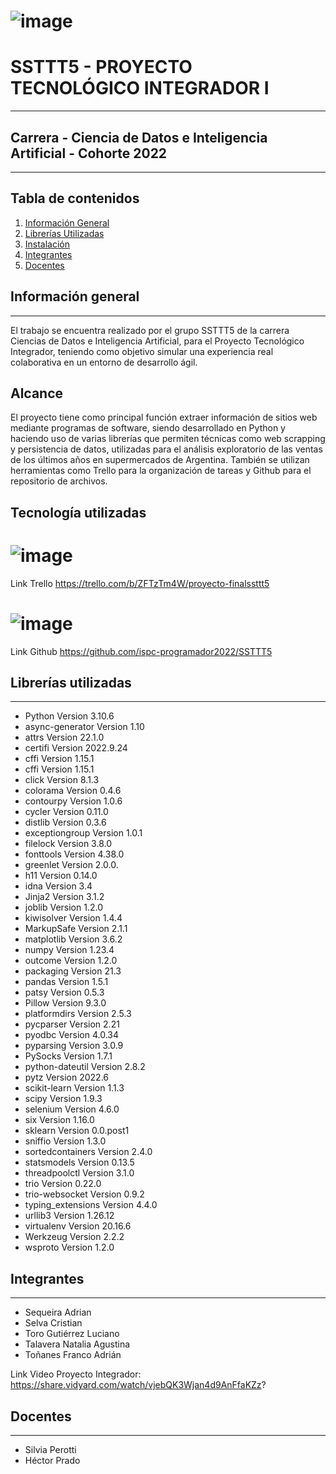 

# ![image](https://user-images.githubusercontent.com/88250320/202279408-e7c90dc4-ce35-45b1-a667-4c2464069370.png)
# SSTTT5 - PROYECTO TECNOLÓGICO INTEGRADOR I
***

## Carrera - Ciencia de Datos e Inteligencia Artificial - Cohorte 2022
***

## Tabla de contenidos
1. [Información General](#informacion-general)
2. [Librerías Utilizadas](#librerias-utilizadas)
3. [Instalación](#instalacion)
4. [Integrantes](#integrantes)
5. [Docentes](#docentes)


## Información general 
***
El trabajo se encuentra realizado por el grupo SSTTT5 de la carrera Ciencias de Datos e Inteligencia Artificial, para el Proyecto Tecnológico Integrador, teniendo como objetivo simular una experiencia real colaborativa en un entorno de desarrollo ágil.

## Alcance
El proyecto tiene como principal función extraer información de sitios web mediante programas de software, siendo desarrollado en Python y haciendo uso de varias librerías que permiten técnicas como web scrapping y persistencia de datos, utilizadas para el análisis exploratorio de las ventas de los últimos años en supermercados de Argentina.
También se utilizan herramientas como Trello para la organización de tareas y Github para el repositorio de archivos. 

## Tecnología utilizadas

# ![image](https://salesdorado.com/wp-content/uploads/2022/07/Trello-Logo.png)

Link Trello https://trello.com/b/ZFTzTm4W/proyecto-finalssttt5


# ![image](https://global-uploads.webflow.com/5f5a53e153805db840dae2db/6073fbf151fa4565d48572dc_GitHub_aprender-programaci%25C3%25B3n.jpeg)
Link Github https://github.com/ispc-programador2022/SSTTT5



## Librerías utilizadas
***
* Python Version 3.10.6 
* async-generator Version 1.10
* attrs Version 22.1.0
* certifi Version 2022.9.24
* cffi Version 1.15.1
* cffi Version 1.15.1
* click Version 8.1.3
* colorama Version 0.4.6
* contourpy Version 1.0.6
* cycler Version 0.11.0
* distlib Version 0.3.6
* exceptiongroup Version 1.0.1
* filelock Version 3.8.0
* fonttools Version 4.38.0
* greenlet Version 2.0.0.
* h11 Version 0.14.0
* idna Version 3.4
* Jinja2 Version 3.1.2
* joblib Version 1.2.0
* kiwisolver Version 1.4.4
* MarkupSafe Version 2.1.1
* matplotlib Version 3.6.2
* numpy Version 1.23.4
* outcome Version 1.2.0
* packaging Version 21.3
* pandas Version 1.5.1
* patsy Version 0.5.3
* Pillow Version 9.3.0
* platformdirs Version 2.5.3
* pycparser Version 2.21
* pyodbc Version 4.0.34
* pyparsing Version 3.0.9
* PySocks Version 1.7.1
* python-dateutil Version 2.8.2
* pytz Version 2022.6
* scikit-learn Version 1.1.3
* scipy Version 1.9.3
* selenium Version 4.6.0
* six Version 1.16.0
* sklearn Version 0.0.post1
* sniffio Version 1.3.0
* sortedcontainers Version 2.4.0
* statsmodels Version 0.13.5
* threadpoolctl Version 3.1.0
* trio Version 0.22.0
* trio-websocket Version 0.9.2
* typing_extensions Version 4.4.0
* urllib3 Version 1.26.12
* virtualenv Version 20.16.6
* Werkzeug Version 2.2.2
* wsproto Version 1.2.0


## Integrantes
***
* Sequeira Adrian
* Selva Cristian
* Toro Gutiérrez Luciano
* Talavera Natalia Agustina
* Toñanes Franco Adrián

Link Video Proyecto Integrador: https://share.vidyard.com/watch/vjebQK3Wjan4d9AnFfaKZz?


## Docentes
***
* Silvia Perotti
* Héctor Prado
